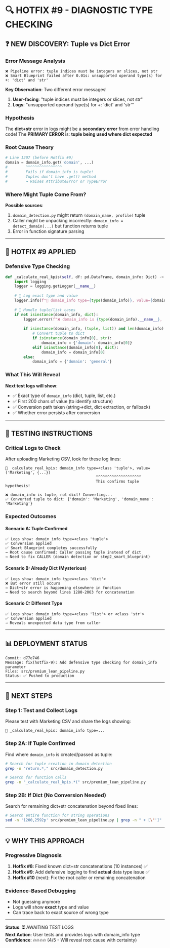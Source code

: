 # 🔍 HOTFIX #9 - DIAGNOSTIC TYPE CHECKING

## ❓ NEW DISCOVERY: Tuple vs Dict Error

### Error Message Analysis
```
❌ Pipeline error: tuple indices must be integers or slices, not str
❌ Smart Blueprint failed after 0.01s: unsupported operand type(s) for +: 'dict' and 'str'
```

**Key Observation**: Two different error messages!
1. **User-facing**: "tuple indices must be integers or slices, not str"
2. **Logs**: "unsupported operand type(s) for +: 'dict' and 'str'"

### Hypothesis
The **dict+str** error in logs might be a **secondary error** from error handling code!
The **PRIMARY ERROR** is: **tuple being used where dict expected**

### Root Cause Theory
```python
# Line 1207 (before Hotfix #9)
domain = domain_info.get('domain', ...)
#        ^^^^^^^^^^^^^^^^
#        Fails if domain_info is tuple!
#        Tuples don't have .get() method
#        → Raises AttributeError or TypeError
```

### Where Might Tuple Come From?
**Possible sources**:
1. `domain_detection.py` might return `(domain_name, profile)` tuple
2. Caller might be unpacking incorrectly: `domain_info = detect_domain(...)` but function returns tuple
3. Error in function signature parsing

---

## 🔧 HOTFIX #9 APPLIED

### Defensive Type Checking
```python
def _calculate_real_kpis(self, df: pd.DataFrame, domain_info: Dict) -> Dict:
    import logging
    logger = logging.getLogger(__name__)
    
    # 🔴 Log exact type and value
    logger.info(f"🐛 domain_info type={type(domain_info)}, value={domain_info[:200]}")
    
    # 🔴 Handle tuple/list cases
    if not isinstance(domain_info, dict):
        logger.error(f"❌ domain_info is {type(domain_info).__name__}, not dict!")
        
        if isinstance(domain_info, (tuple, list)) and len(domain_info) > 0:
            # Convert tuple to dict
            if isinstance(domain_info[0], str):
                domain_info = {'domain': domain_info[0]}
            elif isinstance(domain_info[0], dict):
                domain_info = domain_info[0]
        else:
            domain_info = {'domain': 'general'}
```

### What This Will Reveal
**Next test logs will show**:
- ✅ Exact type of `domain_info` (dict, tuple, list, etc.)
- ✅ First 200 chars of value (to identify structure)
- ✅ Conversion path taken (string→dict, dict extraction, or fallback)
- ✅ Whether error persists after conversion

---

## 🧪 TESTING INSTRUCTIONS

### Critical Logs to Check
After uploading Marketing CSV, look for these log lines:

```
🐛 _calculate_real_kpis: domain_info type=<class 'tuple'>, value=('Marketing', {...})
                                        ^^^^^^^^^^^^^^^^^^^^
                                        This confirms tuple hypothesis!

❌ domain_info is tuple, not dict! Converting...
✅ Converted tuple to dict: {'domain': 'Marketing', 'domain_name': 'Marketing'}
```

### Expected Outcomes

#### Scenario A: Tuple Confirmed
```
✅ Logs show: domain_info type=<class 'tuple'>
✅ Conversion applied
✅ Smart Blueprint completes successfully
→ Root cause confirmed: Caller passing tuple instead of dict
→ Need to fix CALLER (domain detection or step2_smart_blueprint)
```

#### Scenario B: Already Dict (Mysterious)
```
✅ Logs show: domain_info type=<class 'dict'>
❌ But error still occurs
→ Dict+str error is happening elsewhere in function
→ Need to search beyond lines 1280-2063 for concatenation
```

#### Scenario C: Different Type
```
✅ Logs show: domain_info type=<class 'list'> or <class 'str'>
✅ Conversion applied
→ Reveals unexpected data type from caller
```

---

## 📊 DEPLOYMENT STATUS

```
Commit: d77e746
Message: fix(hotfix-9): Add defensive type checking for domain_info parameter
Files: src/premium_lean_pipeline.py
Status: ✅ Pushed to production
```

---

## 🎯 NEXT STEPS

### Step 1: Test and Collect Logs
Please test with Marketing CSV and share the logs showing:
```
🐛 _calculate_real_kpis: domain_info type=...
```

### Step 2A: If Tuple Confirmed
Find where `domain_info` is created/passed as tuple:
```bash
# Search for tuple creation in domain detection
grep -n "return.*," src/domain_detection.py

# Search for function calls
grep -n "_calculate_real_kpis.*(" src/premium_lean_pipeline.py
```

### Step 2B: If Dict (No Conversion Needed)
Search for remaining dict+str concatenation beyond fixed lines:
```bash
# Search entire function for string operations
sed -n '1200,2592p' src/premium_lean_pipeline.py | grep -n " + [\"']"
```

---

## 💡 WHY THIS APPROACH

### Progressive Diagnosis
1. **Hotfix #8**: Fixed known dict+str concatenations (10 instances) ✅
2. **Hotfix #9**: Add defensive logging to find **actual** data type issue ✅
3. **Hotfix #10** (next): Fix the root caller or remaining concatenation

### Evidence-Based Debugging
- Not guessing anymore
- Logs will show **exact** type and value
- Can trace back to exact source of wrong type

---

**Status**: ⏳ AWAITING TEST LOGS  
**Next Action**: User tests and provides logs with domain_info type  
**Confidence**: 🔥🔥🔥🔥 (4/5 - Will reveal root cause with certainty)
